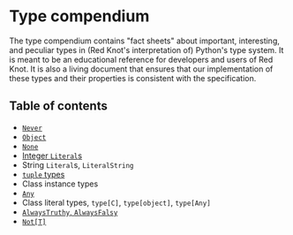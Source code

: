 # Type compendium

The type compendium contains "fact sheets" about important, interesting, and peculiar types in (Red
Knot's interpretation of) Python's type system. It is meant to be an educational reference for
developers and users of Red Knot. It is also a living document that ensures that our implementation
of these types and their properties is consistent with the specification.

## Table of contents

- [`Never`](never.md)
- [`Object`](object.md)
- [`None`](none.md)
- [Integer `Literal`s](integer_literals.md)
- String `Literal`s, `LiteralString`
- [`tuple` types](tuple.md)
- Class instance types
- [`Any`](any.md)
- Class literal types, `type[C]`, `type[object]`, `type[Any]`
- [`AlwaysTruthy`, `AlwaysFalsy`](always_truthy_falsy.md)
- [`Not[T]`](not_t.md)
